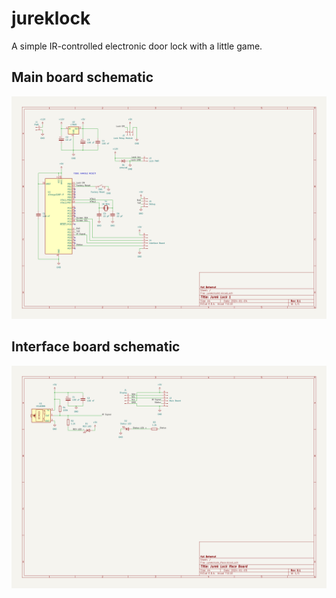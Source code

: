 # jureklock
A simple IR-controlled electronic door lock with a little game.

## Main board schematic

![Main board](/board/jurekclock1/schematic_image/schematic.png)

## Interface board schematic

![Interface board](/board/jurekclock_iface/schematic_image/schematic.png)
